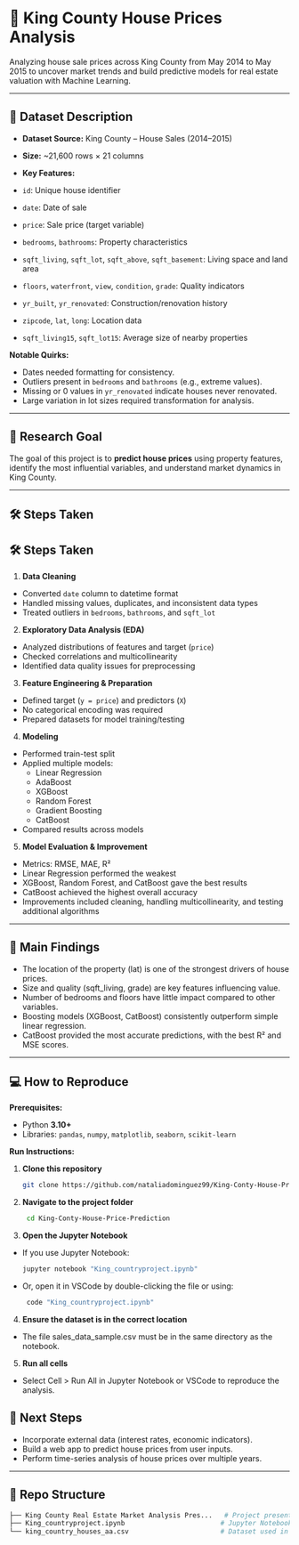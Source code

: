 # 🏡 King County House Prices Analysis 

Analyzing house sale prices across King County from May 2014 to May 2015 to uncover market trends and build predictive models for real estate valuation with Machine Learning.  

---

## 📂 Dataset Description

- **Dataset Source:** King County – House Sales (2014–2015)  
- **Size:** ~21,600 rows × 21 columns

- **Key Features:**  
- `id`: Unique house identifier  
- `date`: Date of sale  
- `price`: Sale price (target variable)  
- `bedrooms`, `bathrooms`: Property characteristics  
- `sqft_living`, `sqft_lot`, `sqft_above`, `sqft_basement`: Living space and land area  
- `floors`, `waterfront`, `view`, `condition`, `grade`: Quality indicators  
- `yr_built`, `yr_renovated`: Construction/renovation history  
- `zipcode`, `lat`, `long`: Location data  
- `sqft_living15`, `sqft_lot15`: Average size of nearby properties
  
**Notable Quirks:**
- Dates needed formatting for consistency.  
- Outliers present in `bedrooms` and `bathrooms` (e.g., extreme values).  
- Missing or 0 values in `yr_renovated` indicate houses never renovated.  
- Large variation in lot sizes required transformation for analysis.  

---

## 🎯 Research Goal

The goal of this project is to **predict house prices** using property features, identify the most influential variables, and understand market dynamics in King County.  


---

## 🛠 Steps Taken

## 🛠 Steps Taken

1. **Data Cleaning**
  - Converted `date` column to datetime format
  - Handled missing values, duplicates, and inconsistent data types
  - Treated outliers in `bedrooms`, `bathrooms`, and `sqft_lot`

2. **Exploratory Data Analysis (EDA)**
  - Analyzed distributions of features and target (`price`)
  - Checked correlations and multicollinearity
  - Identified data quality issues for preprocessing

3. **Feature Engineering & Preparation**
  - Defined target (`y = price`) and predictors (`X`)
  - No categorical encoding was required
  - Prepared datasets for model training/testing

4. **Modeling**
  - Performed train-test split
  - Applied multiple models:
    - Linear Regression
    - AdaBoost
    - XGBoost
    - Random Forest
    - Gradient Boosting
    - CatBoost
  - Compared results across models

5. **Model Evaluation & Improvement**
  - Metrics: RMSE, MAE, R²
  - Linear Regression performed the weakest
  - XGBoost, Random Forest, and CatBoost gave the best results
  - CatBoost achieved the highest overall accuracy
  - Improvements included cleaning, handling multicollinearity, and testing additional algorithms

---

## 📌 Main Findings
- The location of the property (lat) is one of the strongest drivers of house prices.
- Size and quality (sqft_living, grade) are key features influencing value.
- Number of bedrooms and floors have little impact compared to other variables.
- Boosting models (XGBoost, CatBoost) consistently outperform simple linear regression.
- CatBoost provided the most accurate predictions, with the best R² and MSE scores.

---

## 💻 How to Reproduce

**Prerequisites:**
- Python **3.10+**
- Libraries: `pandas`, `numpy`, `matplotlib`, `seaborn`, `scikit-learn`

**Run Instructions:**
1. **Clone this repository**
   ```bash
   git clone https://github.com/nataliadominguez99/King-Conty-House-Price-Prediction.git

2. **Navigate to the project folder**
   ```bash
    cd King-Conty-House-Price-Prediction

3. **Open the Jupyter Notebook**
- If you use Jupyter Notebook:
   ```bash
   jupyter notebook "King_countryproject.ipynb"
- Or, open it in VSCode by double-clicking the file or using:
   ```bash
    code "King_countryproject.ipynb"
  
4. **Ensure the dataset is in the correct location**
- The file sales_data_sample.csv must be in the same directory as the notebook.

5. **Run all cells**
- Select Cell > Run All in Jupyter Notebook or VSCode to reproduce the analysis.

## 🚀 Next Steps

- Incorporate external data (interest rates, economic indicators).
- Build a web app to predict house prices from user inputs.
- Perform time-series analysis of house prices over multiple years.  

---

## 📁 Repo Structure
```bash
├── King County Real Estate Market Analysis Pres...   # Project presentation (PDF/PowerPoint)  
├── King_countryproject.ipynb                        # Jupyter Notebook with analysis and modeling    
└── king_country_houses_aa.csv                       # Dataset used in the analysis     
